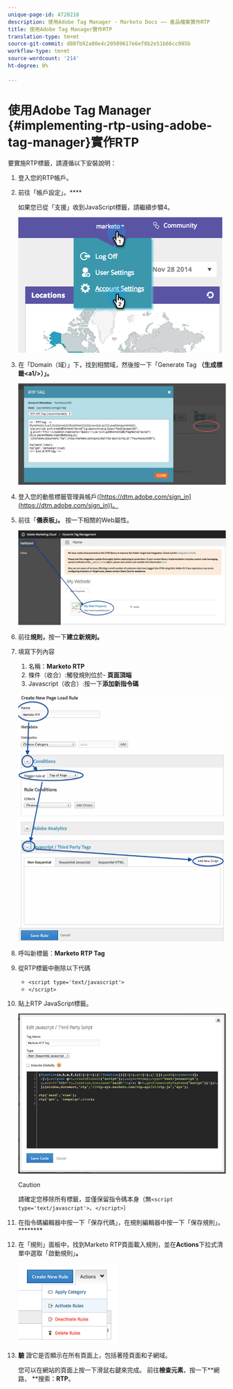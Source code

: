 ```yaml
---
unique-page-id: 4720218
description: 使用Adobe Tag Manager - Marketo Docs —— 產品檔案實作RTP
title: 使用Adobe Tag Manager實作RTP
translation-type: tm+mt
source-git-commit: d88fb92a00e4c20509617e6ef8b2e51b66cc085b
workflow-type: tm+mt
source-wordcount: '214'
ht-degree: 0%

---
```



# 使用Adobe Tag Manager {#implementing-rtp-using-adobe-tag-manager}實作RTP

要實施RTP標籤，請遵循以下安裝說明：

1. 登入您的RTP帳戶。
1. 前往「帳戶設定」。****

   如果您已從「支援」收到JavaScript標籤，請繼續步驟4。

   ![](assets/image2014-11-30-15-3a19-3a21-4.png)

1. 在「Domain（域）」下，找到相關域，然後按一下「Generate Tag **（生成標籤&lt;a1/>）」。**

   ![](assets/image2014-11-30-15-3a20-3a17-4.png)

1. 登入您的動態標籤管理員帳戶([https://dtm.adobe.com/sign_in](https://dtm.adobe.com/sign_in))。
1. 前往「**儀表板」。** 按一下相關的Web屬性。

   ![](assets/image2014-12-3-17-3a58-3a17.png)

1. 前往&#x200B;**規則，**&#x200B;按一下&#x200B;**建立新規則。**

1. 填寫下列內容

   1. 名稱：**Marketo RTP**
   1. 條件（收合）:觸發規則位於- **頁面頂端**
   1. Javascript（收合）:按一下&#x200B;**添加新指令碼**

   ![](assets/image2014-12-3-17-3a59-3a40.png)

1. 呼叫新標籤：**Marketo RTP Tag**
1. 從RTP標籤中刪除以下代碼

   * `<script type='text/javascript'>`
   * `</script>`

1. 貼上RTP JavaScript標籤。

   ![](assets/image2014-12-3-18-3a3-3a45.png)

   >[!CAUTION]
   >
   >請確定您移除所有標籤，並僅保留指令碼本身（無`<script type='text/javascript'>`、`</script>`）

1. 在指令碼編輯器中按一下「保存代碼」，在規則編輯器中按一下「保存規則」。********

1. 在「規則」面板中，找到Marketo RTP頁面載入規則，並在&#x200B;**Actions**&#x200B;下拉式清單中選取「啟動規則」**。**

   ![](assets/image2014-12-3-18-3a4-3a14.png)

1. **驗** 證它是否顯示在所有頁面上，包括著陸頁面和子網域。

   您可以在網站的頁面上按一下滑鼠右鍵來完成。 前往&#x200B;**檢查元素**，按一下**網路， **搜索：**RTP**。
